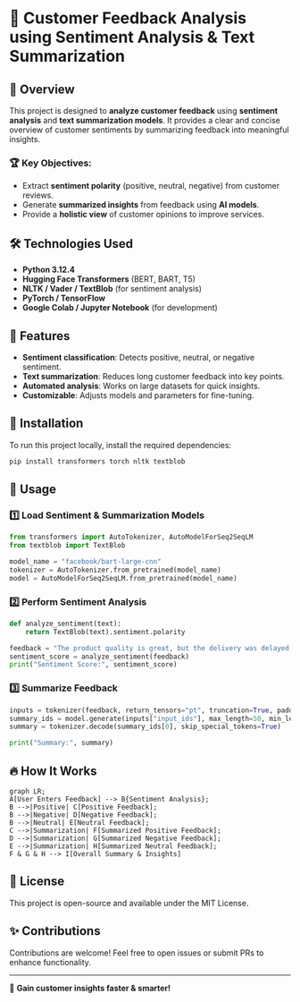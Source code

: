 # 📢 Customer Feedback Analysis using Sentiment Analysis & Text Summarization

## 📌 Overview

This project is designed to **analyze customer feedback** using **sentiment analysis** and **text summarization models**. It provides a clear and concise overview of customer sentiments by summarizing feedback into meaningful insights.

### 🏆 Key Objectives:

- Extract **sentiment polarity** (positive, neutral, negative) from customer reviews.
- Generate **summarized insights** from feedback using **AI models**.
- Provide a **holistic view** of customer opinions to improve services.

## 🛠️ Technologies Used

- **Python 3.12.4**
- **Hugging Face Transformers** (BERT, BART, T5)
- **NLTK / Vader / TextBlob** (for sentiment analysis)
- **PyTorch / TensorFlow**
- **Google Colab / Jupyter Notebook** (for development)

## 🚀 Features

- **Sentiment classification**: Detects positive, neutral, or negative sentiment.
- **Text summarization**: Reduces long customer feedback into key points.
- **Automated analysis**: Works on large datasets for quick insights.
- **Customizable**: Adjusts models and parameters for fine-tuning.

## 💚 Installation

To run this project locally, install the required dependencies:

```bash
pip install transformers torch nltk textblob
```

## 📌 Usage

### 1️⃣ Load Sentiment & Summarization Models

```python
from transformers import AutoTokenizer, AutoModelForSeq2SeqLM
from textblob import TextBlob

model_name = "facebook/bart-large-cnn"
tokenizer = AutoTokenizer.from_pretrained(model_name)
model = AutoModelForSeq2SeqLM.from_pretrained(model_name)
```

### 2️⃣ Perform Sentiment Analysis

```python
def analyze_sentiment(text):
    return TextBlob(text).sentiment.polarity

feedback = "The product quality is great, but the delivery was delayed."
sentiment_score = analyze_sentiment(feedback)
print("Sentiment Score:", sentiment_score)
```

### 3️⃣ Summarize Feedback

```python
inputs = tokenizer(feedback, return_tensors="pt", truncation=True, padding="longest")
summary_ids = model.generate(inputs["input_ids"], max_length=50, min_length=10, num_beams=4)
summary = tokenizer.decode(summary_ids[0], skip_special_tokens=True)

print("Summary:", summary)
```

## 🔥 How It Works

```mermaid
graph LR;
A[User Enters Feedback] --> B{Sentiment Analysis};
B -->|Positive| C[Positive Feedback];
B -->|Negative| D[Negative Feedback];
B -->|Neutral| E[Neutral Feedback];
C -->|Summarization| F[Summarized Positive Feedback];
D -->|Summarization| G[Summarized Negative Feedback];
E -->|Summarization| H[Summarized Neutral Feedback];
F & G & H --> I[Overall Summary & Insights]
```

## 💜 License

This project is open-source and available under the MIT License.

## ✨ Contributions

Contributions are welcome! Feel free to open issues or submit PRs to enhance functionality.

---

🚀 **Gain customer insights faster & smarter!**

